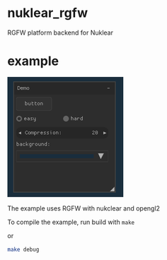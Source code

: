#  nuklear_rgfw
RGFW platform backend for Nuklear

# example
![alt text](image.png)

The example uses RGFW with nukclear and opengl2 

To compile the example, run
build with `make` 

or 

```sh
make debug
```
